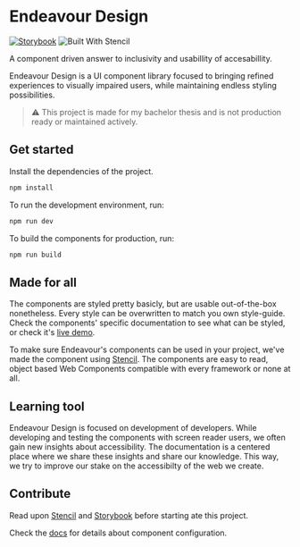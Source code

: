 # Endeavour Design

[![Storybook](https://cdn.jsdelivr.net/gh/storybookjs/brand@main/badge/badge-storybook.svg)](https://link.com)
![Built With Stencil](https://img.shields.io/badge/-Built%20With%20Stencil-16161d.svg?logo=data%3Aimage%2Fsvg%2Bxml%3Bbase64%2CPD94bWwgdmVyc2lvbj0iMS4wIiBlbmNvZGluZz0idXRmLTgiPz4KPCEtLSBHZW5lcmF0b3I6IEFkb2JlIElsbHVzdHJhdG9yIDE5LjIuMSwgU1ZHIEV4cG9ydCBQbHVnLUluIC4gU1ZHIFZlcnNpb246IDYuMDAgQnVpbGQgMCkgIC0tPgo8c3ZnIHZlcnNpb249IjEuMSIgaWQ9IkxheWVyXzEiIHhtbG5zPSJodHRwOi8vd3d3LnczLm9yZy8yMDAwL3N2ZyIgeG1sbnM6eGxpbms9Imh0dHA6Ly93d3cudzMub3JnLzE5OTkveGxpbmsiIHg9IjBweCIgeT0iMHB4IgoJIHZpZXdCb3g9IjAgMCA1MTIgNTEyIiBzdHlsZT0iZW5hYmxlLWJhY2tncm91bmQ6bmV3IDAgMCA1MTIgNTEyOyIgeG1sOnNwYWNlPSJwcmVzZXJ2ZSI%2BCjxzdHlsZSB0eXBlPSJ0ZXh0L2NzcyI%2BCgkuc3Qwe2ZpbGw6I0ZGRkZGRjt9Cjwvc3R5bGU%2BCjxwYXRoIGNsYXNzPSJzdDAiIGQ9Ik00MjQuNywzNzMuOWMwLDM3LjYtNTUuMSw2OC42LTkyLjcsNjguNkgxODAuNGMtMzcuOSwwLTkyLjctMzAuNy05Mi43LTY4LjZ2LTMuNmgzMzYuOVYzNzMuOXoiLz4KPHBhdGggY2xhc3M9InN0MCIgZD0iTTQyNC43LDI5Mi4xSDE4MC40Yy0zNy42LDAtOTIuNy0zMS05Mi43LTY4LjZ2LTMuNkgzMzJjMzcuNiwwLDkyLjcsMzEsOTIuNyw2OC42VjI5Mi4xeiIvPgo8cGF0aCBjbGFzcz0ic3QwIiBkPSJNNDI0LjcsMTQxLjdIODcuN3YtMy42YzAtMzcuNiw1NC44LTY4LjYsOTIuNy02OC42SDMzMmMzNy45LDAsOTIuNywzMC43LDkyLjcsNjguNlYxNDEuN3oiLz4KPC9zdmc%2BCg%3D%3D&colorA=16161d&style=flat-square)

A component driven answer to inclusivity and usabillity of accesabillity.

Endeavour Design is a UI component library focused to bringing refined experiences to visually impaired users, while maintaining endless styling possibilities.

> ⚠️ This project is made for my bachelor thesis and is not production ready or maintained actively.

## Get started
Install the dependencies of the project.
```bash
npm install
```

To run the development environment, run:
```bash
npm run dev
```

To build the components for production, run:
```bash
npm run build
```

## Made for all
The components are styled pretty basicly, but are usable out-of-the-box nonetheless. Every style can be overwritten to match you own style-guide. Check the components' specific documentation to see what can be styled, or check it's [live demo]().

To make sure Endeavour's components can be used in your project, we've made the component using [Stencil](https://stenciljs.com/). The components are easy to read, object based Web Components compatible with every framework or none at all.

## Learning tool
Endeavour Design is focused on development of developers. While developing and testing the components with screen reader users, we often gain new insights about accessibility. The documentation is a centered place where we share these insights and share our knowledge. This way, we try to improve our stake on the accessibilty of the web we create.

## Contribute
Read upon [Stencil](https://stenciljs.com/docs/introduction) and [Storybook](https://storybook.js.org/docs/html/get-started/introduction) before starting ate this project.

Check the [docs](./CONTRIBUTING.MD) for details about component configuration.

